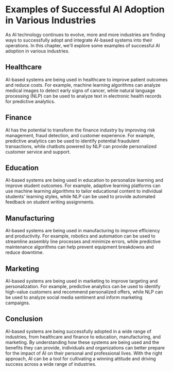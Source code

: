 Examples of Successful AI Adoption in Various Industries
===============================================================================================================

As AI technology continues to evolve, more and more industries are finding ways to successfully adopt and integrate AI-based systems into their operations. In this chapter, we'll explore some examples of successful AI adoption in various industries.

Healthcare
----------

AI-based systems are being used in healthcare to improve patient outcomes and reduce costs. For example, machine learning algorithms can analyze medical images to detect early signs of cancer, while natural language processing (NLP) can be used to analyze text in electronic health records for predictive analytics.

Finance
-------

AI has the potential to transform the finance industry by improving risk management, fraud detection, and customer experience. For example, predictive analytics can be used to identify potential fraudulent transactions, while chatbots powered by NLP can provide personalized customer service and support.

Education
---------

AI-based systems are being used in education to personalize learning and improve student outcomes. For example, adaptive learning platforms can use machine learning algorithms to tailor educational content to individual students' learning styles, while NLP can be used to provide automated feedback on student writing assignments.

Manufacturing
-------------

AI-based systems are being used in manufacturing to improve efficiency and productivity. For example, robotics and automation can be used to streamline assembly line processes and minimize errors, while predictive maintenance algorithms can help prevent equipment breakdowns and reduce downtime.

Marketing
---------

AI-based systems are being used in marketing to improve targeting and personalization. For example, predictive analytics can be used to identify high-value customers and recommend personalized offers, while NLP can be used to analyze social media sentiment and inform marketing campaigns.

Conclusion
----------

AI-based systems are being successfully adopted in a wide range of industries, from healthcare and finance to education, manufacturing, and marketing. By understanding how these systems are being used and the benefits they can provide, individuals and organizations can better prepare for the impact of AI on their personal and professional lives. With the right approach, AI can be a tool for cultivating a winning attitude and driving success across a wide range of industries.
